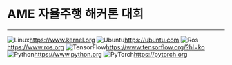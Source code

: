 # AME 자율주행 해커톤 대회
---
![Linux](https://img.shields.io/badge/-Linux-FCC624?logo=Linux&style=flat-square&logoColor=black)<https://www.kernel.org>
![Ubuntu](https://img.shields.io/badge/-Ubuntu-E95420?logo=Ubuntu&style=flat-square&logoColor=white)<https://ubuntu.com>
![Ros](https://img.shields.io/badge/-ROS-22314E?logo=Ros&style=flat-square&logoColor=white)<https://www.ros.org>
![TensorFlow](https://img.shields.io/badge/-TensorFlow-FF6F00?style=flat-square&logo=TensorFlow&logoColor=white)<https://www.tensorflow.org/?hl=ko>
![Python](https://img.shields.io/badge/Python-3776AB?style=flat-square&logo=Python&logoColor=white)<https://www.python.org>
![PyTorch](https://img.shields.io/badge/-PyTorch-EE4C2C?logo=PyTorch&style=flat-square&logoColor=white)<https://pytorch.org>

